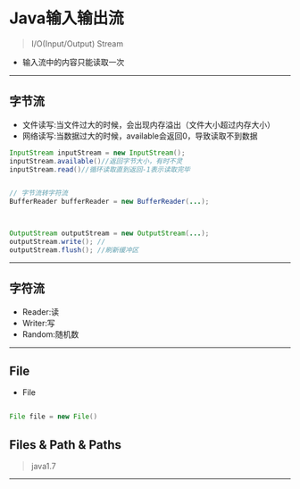 # Java输入输出流
> I/O(Input/Output) Stream



- 输入流中的内容只能读取一次

---
## 字节流

- 文件读写:当文件过大的时候，会出现内存溢出（文件大小超过内存大小）
- 网络读写:当数据过大的时候，available会返回0，导致读取不到数据

```java
InputStream inputStream = new InputStream();
inputStream.available()//返回字节大小，有时不灵
inputStream.read()//循环读取直到返回-1表示读取完毕


// 字节流转字符流
BufferReader bufferReader = new BufferReader(...);



OutputStream outputStream = new OutputStream(...);
outputStream.write(); //
outputStream.flush(); //刷新缓冲区
```


---
## 字符流
- Reader:读
- Writer:写
- Random:随机数

---
## File

- File
```java

File file = new File()


```

## Files & Path & Paths
> java1.7

---